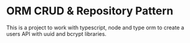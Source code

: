 # ORM CRUD & Repository Pattern

This is a project to work with typescript, node and type orm to create a users API with uuid and bcrypt libraries.

